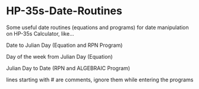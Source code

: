 # HP-35s-Date-Routines

Some useful date routines (equations and programs) for date manipulation on HP-35s Calculator, like...

Date to Julian Day (Equation and RPN Program)

Day of the week from Julian Day (Equation)

Julian Day to Date (RPN and ALGEBRAIC Program)

lines starting with # are comments, ignore them while entering the programs

